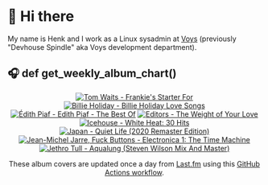 # 👋 Hi there

My name is Henk and I work as a Linux sysadmin at <a href="https://www.voys.co/about/">Voys</a> (previously "Devhouse Spindle" aka Voys development department).

## 🎧 def get_weekly_album_chart()
<!-- lastfm -->
<p align="center"><a href="https://www.last.fm/music/Tom+Waits/Frankie%27s+Starter+For"><img src="https://lastfm.freetls.fastly.net/i/u/64s/4f0b842a3c3ecce8a10c8e4a55dc0f32.jpg" title="Tom Waits - Frankie's Starter For"></a> <a href="https://www.last.fm/music/Billie+Holiday/Billie+Holiday+Love+Songs"><img src="https://lastfm.freetls.fastly.net/i/u/64s/d8c5b66d563f4a34cae954e19f99fef7.jpg" title="Billie Holiday - Billie Holiday Love Songs"></a> <a href="https://www.last.fm/music/%C3%89dith+Piaf/Edith+Piaf+-+The+Best+Of"><img src="https://lastfm.freetls.fastly.net/i/u/64s/567ce3db6345388bb0e2051cd6c2f7d4.jpg" title="Édith Piaf - Edith Piaf - The Best Of"></a> <a href="https://www.last.fm/music/Editors/The+Weight+of+Your+Love"><img src="https://lastfm.freetls.fastly.net/i/u/64s/833e37a8dc30462aa018ecf64a5fee53.jpg" title="Editors - The Weight of Your Love"></a> <a href="https://www.last.fm/music/Icehouse/White+Heat:+30+Hits"><img src="https://lastfm.freetls.fastly.net/i/u/64s/f6b80e87c4074ca1973f637394e02477.jpg" title="Icehouse - White Heat: 30 Hits"></a> <a href="https://www.last.fm/music/Japan/Quiet+Life+(2020+Remaster+Edition)"><img src="https://lastfm.freetls.fastly.net/i/u/64s/0dfbb1721ee56ae1283ab6c948669f37.jpg" title="Japan - Quiet Life (2020 Remaster Edition)"></a> <a href="https://www.last.fm/music/Jean-Michel+Jarre,+Fuck+Buttons/Electronica+1:+The+Time+Machine"><img src="https://lastfm.freetls.fastly.net/i/u/64s/751c97637813a9ee6bb3349b27e5c96f.jpg" title="Jean-Michel Jarre, Fuck Buttons - Electronica 1: The Time Machine"></a> <a href="https://www.last.fm/music/Jethro+Tull/Aqualung+(Steven+Wilson+Mix+And+Master)"><img src="https://lastfm.freetls.fastly.net/i/u/64s/a88f097dfb9c46b316596d1affac6f7b.jpg" title="Jethro Tull - Aqualung (Steven Wilson Mix And Master)"></a> </p>

<p align="center">These album covers are updated once a day from <a href="https://www.last.fm/user/hbokh">Last.fm</a> using this <a href="https://github.com/marketplace/actions/lastfm-to-markdown">GitHub Actions workflow</a>.</p>
